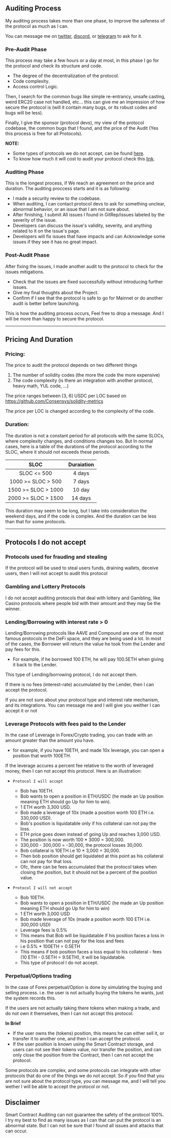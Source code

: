 ## Auditing Process

My auditing process takes more than one phase, to improve the safeness of the protocol as much as I can.

You can message me on [twitter](https://twitter.com/Al_Qa_qa), [discord](https://discord.com/channels/al_qa_qa), or [telegram](https://t.me/al_qa_qa) to ask for it.

### Pre-Audit Phase
This process may take a few hours or a day at most, in this phase I go for the protocol and check its structure and code.
- The degree of the decentralization of the protocol.
- Code complexity.
- Access control Logic.

Then, I search for the common bugs like simple re-entrancy, unsafe casting, weird ERC20 case not handled, etc... this can give me an impression of how secure the protocol is (will it contain many bugs, or its robust codes and bugs will be less).

Finally, I give the sponsor (protocol devs), my view of the protocol codebase, the common bugs that I found, and the price of the Audit (Yes this process is free for all Protocols).

**NOTE:**
- Some types of protocols we do not accept, can be found [here](#protocols-i-do-not-accept).
- To know how much it will cost to audit your protocol check this [link](#pricing-and-duration).

### Auditing Phase
This is the longest process, if We reach an agreement on the price and duration. The auditing proccess starts and it is as following:
- I made a security review to the codebase.
- When auditing, I can contact protocol devs to ask for something unclear, abnormal behavior, or an issue that I am not sure about.
- After finishing, I submit All issues I found in GitRep/issues labeled by the severity of the issue.
- Developers can discuss the issue's validity, severity, and anything related to it on the issue's page.
- Developers will fix issues that have impacts and can Acknowledge some issues if they see it has no great impact.

### Post-Audit Phase
After fixing the issues, I made another audit to the protocol to check for the issues mitigations.
- Check that the issues are fixed successfully without introducing further issues.
- Give my final thoughts about the Project.
- Confirm if I see that the protocol is safe to go for Mainnet or do another audit is better before launching.

This is how the auditing process occurs, Feel free to drop a message. And I will be more than happy to secure the protocol.

---

## Pricing And Duration

### Pricing:

The price to audit the protocol depends on two different things
1. The number of solidity codes (the more the code the more expensive)
2. The code complexity (is there an integration with another protocol, heavy math, YUL code, ...)

The price ranges between [3, 6] USDC per LOC based on https://github.com/Consensys/solidity-metrics

The price per LOC is changed according to the complexity of the code.

### Duration:

The duration is not a constant period for all protocols with the same SLOCs, where complexity changes, and conditions changes too. But In normal cases, here is a table of the durations of the protocol according to the SLOC, where it should not exceeds these periods.

|SLOC|Duraiation|
|:--:|:--------:|
| SLOC <= 500 | 4 days|
| 1000 >= SLOC > 500| 7 days|
| 1500 >= SLOC > 1000| 10 day|
| 2000 >= SLOC > 1500| 14 days|

This duration may seem to be long, but I take into consideration the weekend days, and if the code is complex. And the duration can be less than that for some protocols.

---

## Protocols I do not accept

### Protocols used for frauding and stealing

If the protocol will be used to steal users funds, draining wallets, deceive users, then I will not accept to audit this protocol

### Gambling and Lottery Protocols

I do not accept auditing protocols that deal with lottery and Gambling, like Casino protocols where people bid with their amount and they may be the winner.

### Lending/Borrowing with interest rate > 0

Lending/Borrowing protocols like AAVE and Compound are one of the most famous protocols in the DeFi space, and they are being used a lot. In most of the cases, the Borrower will return the value he took from the Lender and pay fees for this.
- For example, if he borrowed 100 ETH, he will pay 100.5ETH when giving it back to the Lender.

This type of Lending/borrowing protocol, I do not accept them.

If there is no fees (interest-rate) accumulated by the Lender, then I can accept the protocol.

If you are not sure about your protocol type and interest rate mechanism, and its integrations. You can message me and I will give you weither I can accept it or not

### Leverage Protocols with fees paid to the Lender

In the case of Leverage in Forex/Crypto trading, you can trade with an amount greater than the amount you have.

- for example, if you have 10ETH, and made 10x leverage, you can open a position that worth 100ETH.

If the leverage accures a percent fee relative to the worth of leveraged money, then I can not accept this protocol. Here is an illustration:

- `Protocol I will accept`
  - Bob has 10ETH.
  - Bob wants to open a position in ETH/USDC (he made an Up position meaning ETH should go Up for him to win).
  - 1 ETH worth 3,300 USD.
  - Bob made a leverage of 10x (made a position worth 100 ETH i.e. 330,000 USD).
  - Bob's position is liquidatable only if his collateral can not pay the loss.
  - ETH price goes down instead of going Up and reaches 3,000 USD.
  - The position is now worth 100 * 3000 = 300,000.
  - 330,000 - 300,000 =  -30,000, the protocol losses 30,000.
  - Bob collateral is 10ETH i.e 10 * 3,000 = 30,000.
  - Then bob position should get liquidated at this point as his collateral can not pay for that loss.
  - Ofc, there can be fees accumulated that the protocol takes when closing the position, but it should not be a percent of the position value.

- `Protocol I will not accept`
  - Bob 10ETH.
  - Bob wants to open a position in ETH/USDC (he made an Up position meaning ETH should go Up for him to win)
  - 1 ETH worth 3,000 USD
  - Bob made leverage of 10x (made a position worth 100 ETH i.e. 300,000 USD)
  - Leverage fees is 0.5%
  - This means that Bob will be liquidatable if his position faces a loss in his position that can not pay for the loss and fees
  - i.e 0.5% * 100ETH = 0.5ETH
  - This means if bob position faces a loss equal to his collateral - fees (10 ETH - 0.5ETH = 9.5ETH), it will be liquidatable.
  - This type of protocol I do not accept.

### Perpetual/Options trading

In the case of Forex perpetual/Option is done by simulating the buying and selling process. i.e. the user is not actually buying the tokens he wants, just the system records this.

If the users are not actually taking there tokens when making a trade, and do not own it themselves, then I can not accept this protocol.

**In Brief**
- If the user owns the (tokens) position, this means he can either sell it, or transfer it to another one, and then I can accept the protocol.
- If the user position is known using the Smart Contract storage, and users can not see their tokens value, nor transfer the position, and can only close the position from the Contract, then I can not accept the protocol.

Some protocols are complex, and some protocols can integrate with other protocols that do one of the things we do not accept. So if you find that you are not sure about the protocol type, you can message me, and I will tell you wether I will be able to accept the protocol or not.

## Disclaimer

Smart Contract Auditing can not guarantee the safety of the protocol 100%. I try my best to find as many issues as I can that can put the protocol is an abnormal state. But I can not be sure that I found all issues and attacks that can occur.
